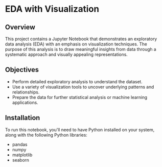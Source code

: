 # EDA with Visualization

## Overview

This project contains a Jupyter Notebook that demonstrates an exploratory data analysis (EDA) with an emphasis on visualization techniques. The purpose of this analysis is to draw meaningful insights from data through a systematic approach and visually appealing representations.

## Objectives

- Perform detailed exploratory analysis to understand the dataset.
- Use a variety of visualization tools to uncover underlying patterns and relationships.
- Prepare the data for further statistical analysis or machine learning applications.

## Installation

To run this notebook, you'll need to have Python installed on your system, along with the following Python libraries:

- pandas
- numpy
- matplotlib
- seaborn
